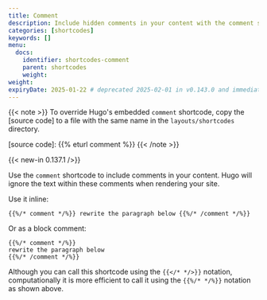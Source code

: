 ```yaml
---
title: Comment
description: Include hidden comments in your content with the comment shortcode.
categories: [shortcodes]
keywords: []
menu:
  docs:
    identifier: shortcodes-comment
    parent: shortcodes
    weight:
weight:
expiryDate: 2025-01-22 # deprecated 2025-02-01 in v0.143.0 and immediately removed from the documentation
---
```


{{< note >}}
To override Hugo's embedded `comment` shortcode, copy the [source code] to a file with the same name in the `layouts/shortcodes` directory.

[source code]: {{% eturl comment %}}
{{< /note >}}

{{< new-in 0.137.1 />}}

Use the `comment` shortcode to include comments in your content. Hugo will ignore the text within these comments when rendering your site.

Use it inline:

```text
{{%/* comment */%}} rewrite the paragraph below {{%/* /comment */%}}
```

Or as a block comment:

```text
{{%/* comment */%}}
rewrite the paragraph below
{{%/* /comment */%}}
```

Although you can call this shortcode using the `{{</* */>}}` notation, computationally it is more efficient to call it using the `{{%/* */%}}` notation as shown above.
